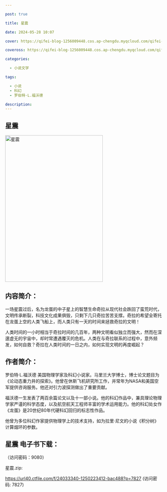```yaml
---

post: true

title: 星震

date: 2024-05-28 10:07

cover: https://qifei-blog-1256009448.cos.ap-chengdu.myqcloud.com/qifei-blog/65f04de69f345e8d0304e31f.jpg

coveross: https://qifei-blog-1256009448.cos.ap-chengdu.myqcloud.com/qifei-blog/65f04de69f345e8d0304e31f.jpg

categories:

  - 小说文学

tags:

  - 小说
  - 科幻
  - 罗伯特·L.福沃德

description:
---
```


## 星震
<img alt="星震 " class="aligncenter loaded" data-was-processed="true" decoding="async" fetchpriority="high" height="471" src="https://qifei-blog-1256009448.cos.ap-chengdu.myqcloud.com/qifei-blog/65f04de69f345e8d0304e31f.jpg " style="cursor: zoom-in;" width="314"/>

## 内容简介：

一场星震过后，名为龙蛋的中子星上的智慧生命奇拉从现代社会跌回了蛮荒时代，文明传承断裂，科技文化成果俱毁，只剩下几只奇拉苦苦支撑。奇拉的希望全寄托在龙蛋上空的人类飞船上，而人类只有一天的时间来拯救奇拉的文明！

人类时间的一小时相当于奇拉时间的几百年，两种文明看似独立而强大，然而在深邃虚无的宇宙中，却时常遭遇覆灭的危机。人类在与奇拉联系的过程中，意外频发，如何自救？奇拉在人类时间的一日之内，如何实现文明的再度崛起？

## 作者简介：

罗伯特·L.福沃德 美国物理学家及科幻小说家。马里兰大学博士，博士论文题目为《论动态重力井的探索》。他曾在休斯飞机研究所工作，并常年为NASA和美国空军提供咨询服务。他还对引力波探测做出了重要贡献。

福沃德一生发表了两百余篇论文以及十一部小说。他的科幻作品中，兼具理论物理学家严谨的科学态度，以及航空航天工程师丰富的学术运用能力。他的科幻处女作《龙蛋》是20世纪80年代硬科幻回归的标志性作品。

他曾为多位科幻作家提供物理学上的技术支持，如为拉里·尼文的小说《积分树》计算烟环的参数。

## 星震 电子书下载：

 （访问密码：9080）

星震.zip: 

https://url40.ctfile.com/f/24033340-1250223412-bac488?p=7827 (访问密码: 7827)
